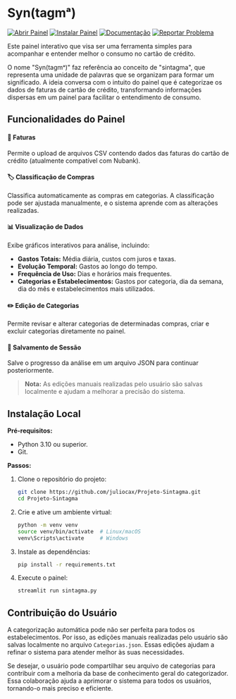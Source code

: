 
# Syn(tagmᵃ)

[![Abrir Painel](https://img.shields.io/badge/Abrir%20Online-Streamlit-brightgreen?logo=streamlit)](https://projeto-sintagma.streamlit.app/) [![Instalar Painel](https://img.shields.io/badge/Instalar%20Local-pip%20install-blue?logo=pypi)](https://pypi.org) [![Documentação](https://img.shields.io/badge/Documentação-Docs-orange?logo=readthedocs)](https://github.com/juliocax/Projeto-Sintagma/issues) [![Reportar Problema](https://img.shields.io/badge/Reportar%20Problema-GitHub-red?logo=github)](https://github.com/juliocax/Projeto-Sintagma/issues)

Este painel interativo que visa ser uma ferramenta simples para acompanhar e entender melhor o consumo no cartão de crédito.

O nome "Syn(tagmᵃ)" faz referência ao conceito de "sintagma", que representa uma unidade de palavras que se organizam para formar um significado. A ideia conversa com o intuito do painel que é categorizae os dados de faturas de cartão de crédito, transformando informações dispersas em um painel para facilitar o entendimento de consumo.

## Funcionalidades do Painel

#### 📂 **Faturas**
Permite o upload de arquivos CSV contendo dados das faturas do cartão de crédito (atualmente compatível com Nubank).

#### 🏷️ **Classificação de Compras**
Classifica automaticamente as compras em categorias.
A classificação pode ser ajustada manualmente, e o sistema aprende com as alterações realizadas.

#### 📊 **Visualização de Dados**
Exibe gráficos interativos para análise, incluindo:
- **Gastos Totais:** Média diária, custos com juros e taxas.
- **Evolução Temporal:** Gastos ao longo do tempo.
- **Frequência de Uso:** Dias e horários mais frequentes.
- **Categorias e Estabelecimentos:** Gastos por categoria, dia da semana, dia do mês e estabelecimentos mais utilizados.

#### ✏️ **Edição de Categorias**
Permite revisar e alterar categorias de determinadas compras, criar e excluir categorias diretamente no painel.

#### 💾 **Salvamento de Sessão**
Salve o progresso da análise em um arquivo JSON para continuar posteriormente.

> **Nota:** As edições manuais realizadas pelo usuário são salvas localmente e ajudam a melhorar a precisão do sistema.

## Instalação Local

**Pré-requisitos:**
* Python 3.10 ou superior.
* Git.

**Passos:**
1. Clone o repositório do projeto:
   ```bash
   git clone https://github.com/juliocax/Projeto-Sintagma.git
   cd Projeto-Sintagma
   ```
2. Crie e ative um ambiente virtual:
   ```bash
   python -m venv venv
   source venv/bin/activate  # Linux/macOS
   venv\Scripts\activate     # Windows
   ```
3. Instale as dependências:
   ```bash
   pip install -r requirements.txt
   ```
4. Execute o painel:
   ```bash
   streamlit run sintagma.py
   ```

## Contribuição do Usuário

A categorização automática pode não ser perfeita para todos os estabelecimentos. Por isso, as edições manuais realizadas pelo usuário são salvas localmente no arquivo `Categorias.json`. Essas edições ajudam a refinar o sistema para atender melhor às suas necessidades.

Se desejar, o usuário pode compartilhar seu arquivo de categorias para contribuir com a melhoria da base de conhecimento geral do categorizador. Essa colaboração ajuda a aprimorar o sistema para todos os usuários, tornando-o mais preciso e eficiente.
